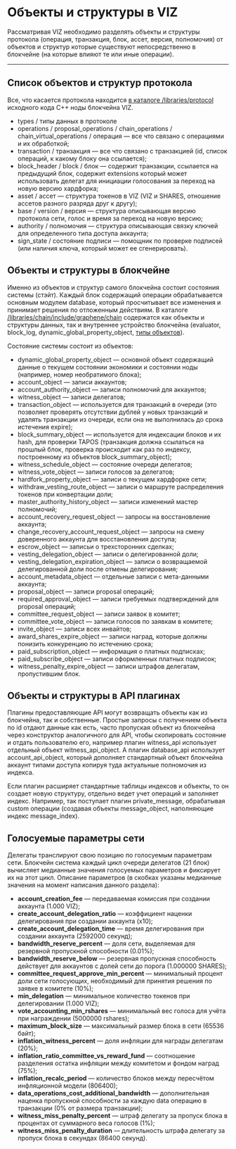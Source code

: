 # Объекты и структуры в VIZ

Рассматривая VIZ необходимо разделять объекты и структуры протокола (операция, транзакция, блок, ассет, версия, полномочия) от объектов и структур которые существуют непосредственно в блокчейне (на которые влияют те или иные операции).

***

## Список объектов и структур протокола

Все, что касается протокола находится [в каталоге /libraries/protocol](https://github.com/VIZ-Blockchain/viz-cpp-node/tree/master/libraries/protocol) исходного кода C++ ноды блокчейна VIZ.

 - types / типы данных в протоколе
 - operations / proposal_operations / chain_operations / chain_virtual_operations / операция — все что связано с операциями и их обработкой;
 - transaction / транзакция — все что связано с транзакцией (id, список операций, к какому блоку она ссылается);
 - block_header / block / блок — содержит транзакции, ссылается на предыдущий блок, содержит extensions который может использовать делегат для инициации голосования за переход на новую версию хардфорка;
 - asset / ассет — структура токенов в VIZ (VIZ и SHARES, отношение ассетов разного разряда друг к другу);
 - base / version / версия — структура описывающая версию протокола сети, голос и время за переход на новую версию;
 - authority / полномочия — структура описывающая связку ключей для определенного типа доступа аккаунта;
 - sign_state / состояние подписи — помощник по проверке подписей (или наличия ключа, который может ее сгенерировать).

## Объекты и структуры в блокчейне

Именно из объектов и структур самого блокчейна состоит состояния системы (стэйт). Каждый блок содержащий операции обрабатывается основным модулем database, который просчитывает все изменения и принимает решения по отложенным действиям. В каталоге [/libraries/chain/include/graphene/chain](https://github.com/VIZ-Blockchain/viz-cpp-node/tree/master/libraries/chain/include/graphene/chain) содержатся как объекты и структуры данных, так и внутреннее устройство блокчейна (evaluator, block_log, dynamic_global_property_object, [типы объектов](https://github.com/VIZ-Blockchain/viz-cpp-node/blob/master/libraries/chain/include/graphene/chain/chain_object_types.hpp)).

Состояние системы состоит из объектов:

 - dynamic_global_property_object — основной объект содержащий данные о текущем состоянии экономики и состоянии ноды (например, номер необратимого блока);
 - account_object — записи аккаунтов;
 - account_authority_object — записи полномочий для аккаунтов;
 - witness_object — записи делегатов;
 - transaction_object — используется для транзакций в очереди (это позволяет проверять отсутствии дублей у новых транзакций и удалять транзакции из очереди, если она не выполнилась до срока истечения expire);
 - block_summary_object — используется для индексации блоков и их hash, для проверки TAPOS (транзакция должна ссылаться на прошлый блок, проверка происходит как раз по индексу, построенному из объектов block_summary_object);
 - witness_schedule_object — состояние очереди делегатов;
 - witness_vote_object — записи голосов за делегатов;
 - hardfork_property_object — записи о текущем хардфорке сети;
 - withdraw_vesting_route_object — записи о маршруте распределения токенов при конвертации доли;
 - master_authority_history_object — записи изменений мастер полномочий;
 - account_recovery_request_object — запросы на восстановление аккаунта;
 - change_recovery_account_request_object — запросы на смену доверенного аккаунта для восстановления доступа;
 - escrow_object — записьи о трехсторонних сделках;
 - vesting_delegation_object — записи о делегированной доли;
 - vesting_delegation_expiration_object — записи о возвращаемой делегированной доли после отмены делегирования;
 - account_metadata_object — отдельные записи с мета-данными аккаунта;
 - proposal_object — записи proposal операций;
 - required_approval_object — записи требуемых подтверждений для proposal операций;
 - committee_request_object — записи заявок в комитет;
 - committee_vote_object — записи голосов по заявкам в комитете;
 - invite_object — записи всех инвайтов;
 - award_shares_expire_object — записи наград, которые должны понизить конкуренцию по истечению срока;
 - paid_subscription_object — информация о платных подписках;
 - paid_subscribe_object — записи оформленных платных подписок;
 - witness_penalty_expire_object — записи штрафов делегатам, пропустившим блок.

## Объекты и структуры в API плагинах

Плагины предоставляющие API могут возвращать объекты как из блокчейна, так и собственные. Простые запросы с получением объекта по id отдают данные как есть, часто пропуская объект из блокчейна через конструктор аналогичного для API, чтобы скопировать состояние и отдать пользователю его, например плагин witness_api использует отдельный объект witness_api_object. А плагин database_api использует account_api_object, который дополняет стандартный объект блокчейна аккаунт типами доступа копируя туда актуальные полномочия из индекса.

Если плагин расширяет стандартные таблицы индексов и объекты, то он создает новую структуру, отдельно ведет учет операций и заполняет индекс. Например, так поступает плагин private_message, обрабатывая custom операции (создавая объекты message_object, наполняющие индекс message_index).

## Голосуемые параметры сети

Делегаты транслируют свою позицию по голосуемым параметрам сети. Блокчейн система каждый цикл очереди делегатов (21 блок) вычисляет медианные значения голосуемых параметров и фиксирует их на этот цикл. Описание параметров (в скобках указаны медианные значения на момент написания данного раздела):

 - **account_creation_fee** — передаваемая комиссия при создании аккаунта (1.000 VIZ);
 - **create_account_delegation_ratio** — коэффициент наценки делегирования при создании аккаунта (x10);
 - **create_account_delegation_time** — время делегирования при создании аккаунта (2592000 секунд);
 - **bandwidth_reserve_percent** — доля сети, выделяемая для резервной пропускной способности (0.01%);
 - **bandwidth_reserve_below** — резервная пропускная способность действует для аккаунтов с долей сети до порога (1.000000 SHARES);
 - **committee_request_approve_min_percent** — минимальный процент доли сети голосующих, необходимый для принятия решения по заявке в комитете (10%);
 - **min_delegation** — минимальное количество токенов при делегировании (1.000 VIZ);
 - **vote_accounting_min_rshares** — минимальный вес голоса для учёта при награждении (5000000 rshares);
 - **maximum_block_size** — максимальный размер блока в сети (65536 байт);
 - **inflation_witness_percent** — доля инфляции для награды делегатам (20%);
 - **inflation_ratio_committee_vs_reward_fund** — соотношение разделения остатка инфляции между комитетом и фондом наград (75%);
 - **inflation_recalc_period** — количество блоков между пересчётом инфляционной модели (806400);
 - **data_operations_cost_additional_bandwidth** — дополнительная наценка пропускной способности за каждую data операцию в транзакции (0% от размера транзакции);
 - **witness_miss_penalty_percent** — штраф делегату за пропуск блока в процентах от суммарного веса голосов (1%);
 - **witness_miss_penalty_duration** — длительность штрафа делегату за пропуск блока в секундах (86400 секунд).